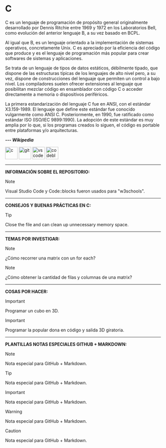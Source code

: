 # C

C es un lenguaje de programación de propósito general originalmente desarrollado por Dennis Ritchie entre 1969 y 1972 en los Laboratorios Bell,​ como evolución del anterior lenguaje B, a su vez basado en BCPL.

Al igual que B, es un lenguaje orientado a la implementación de sistemas operativos, concretamente Unix. C es apreciado por la eficiencia del código que produce y es el lenguaje de programación más popular para crear softwares de sistemas y aplicaciones.

Se trata de un lenguaje de tipos de datos estáticos, débilmente tipado, que dispone de las estructuras típicas de los lenguajes de alto nivel pero, a su vez, dispone de construcciones del lenguaje que permiten un control a bajo nivel. Los compiladores suelen ofrecer extensiones al lenguaje que posibilitan mezclar código en ensamblador con código C o acceder directamente a memoria o dispositivos periféricos.

La primera estandarización del lenguaje C fue en ANSI, con el estándar X3.159-1989. El lenguaje que define este estándar fue conocido vulgarmente como ANSI C. Posteriormente, en 1990, fue ratificado como estándar ISO (ISO/IEC 9899:1990). La adopción de este estándar es muy amplia por lo que, si los programas creados lo siguen, el código es portable entre plataformas y/o arquitecturas.

***--- Wikipedia***

<img src="https://upload.wikimedia.org/wikipedia/commons/3/35/The_C_Programming_Language_logo.svg" alt="c" width="40" height="40"/> <img src="https://git-scm.com/images/logos/downloads/Git-Icon-1788C.svg" alt="git" width="40" height="40"/> <img src="https://code.visualstudio.com/assets/images/code-stable.png" alt="vscode" width="40" height="40"/>
<img src="https://upload.wikimedia.org/wikipedia/commons/4/4b/Codeblocks_logo.png" alt="codeblocks" width="40" height="40"/>

---

**INFORMACIÓN SOBRE EL REPOSITORIO:**

> [!NOTE]
> Visual Studio Code y Code::blocks fueron usados para "w3schools".

---

**CONSEJOS Y BUENAS PRÁCTICAS EN C:**

> [!TIP]
> Close the file and can clean up unnecessary memory space.

---

**TEMAS POR INVESTIGAR:**

> [!NOTE]
> ¿Cómo recorrer una matrix con un for each?

> [!NOTE]
> ¿Cómo obtener la cantidad de filas y columnas de una matrix?

---

**COSAS POR HACER:**

> [!IMPORTANT]
> Programar un cubo en 3D.

> [!IMPORTANT]
> Programar la popular dona en código y salida 3D giratoria.

---

**PLANTILLAS NOTAS ESPECIALES GITHUB + MARKDOWN:**

> [!NOTE]
> Nota especial para GitHub + Markdown.

> [!TIP]
> Nota especial para GitHub + Markdown.

> [!IMPORTANT]
> Nota especial para GitHub + Markdown.

> [!WARNING]
> Nota especial para GitHub + Markdown.

> [!CAUTION]
> Nota especial para GitHub + Markdown.
